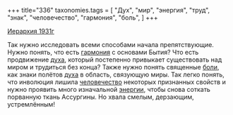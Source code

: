 +++
title="336"
taxonomies.tags = [
 "Дух",
 "мир",
 "энергия",
 "труд",
 "знак",
 "человечество",
 "гармония",
 "боль",
]
+++

[Иерархия 1931г](/agni/1931)

Так нужно исследовать всеми способами начала препятствующие. Нужно понять, что есть [гармония](/tags/гармония) с основами Бытия? Что есть продвижение [духа](/tags/Дух), который постепенно привыкает существовать над миром и трудиться без конца? Также нужно понять священные [боли](/tags/боль), как знаки полётов [духа](/tags/Дух) в область, связующую миры. Так легко понять, что инволюция лишила [человечество](/tags/человечество) некоторых признанных свойств и нужно проявить много изначальной [энергии](/tags/энергия), чтобы снова соткать порванную ткань Ассургины. Но хвала смелым, дерзающим, устремлённым!   

